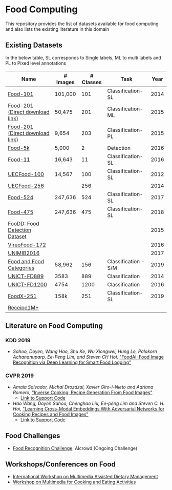 # Food Computing
This repository provides the list of datasets available for food computing and also lists the existing literature in this domain

## Existing Datasets
In the below table, SL corresponds to Single labels, ML to multi labels and PL to Pixed level annotations

| Name | # Images | # Classes | Task | Year |
|------|----------|-----------|------|------|
| [Food-101](https://www.vision.ee.ethz.ch/datasets_extra/food-101/) | 101,000 | 101 | Classification-SL | 2014 |
| [Food-201 (Direct download link)](https://storage.googleapis.com/food201/food201.zip) | 50,475 | 201 | Classification-ML | 2015 |
| [Food-201 (Direct download link)](https://storage.googleapis.com/food201/food201.zip) | 9,654 | 203 | Classification-PL | 2015 |
| [Food-5k](https://mmspg.epfl.ch/downloads/food-image-datasets/) | 5,000 | 2 | Detection | 2016 |
| [Food-11](https://mmspg.epfl.ch/downloads/food-image-datasets/) | 16,643 | 11 | Classification-SL | 2016 |
| [UECFood-100](http://foodcam.mobi/dataset100.html) | 14,567 | 100 | Classification-SL | 2012 |
| [UECFood-256](http://foodcam.mobi/dataset256.html) |          | 256 |              | 2014 |
| [Food-524](http://www.ivl.disco.unimib.it/activities/food524db/)                      | 247,636  | 524       | Classification-SL | 2017 |
| [Food-475](http://www.ivl.disco.unimib.it/activities/food475db/)                      | 247,636  | 475       | Classification-SL | 2018 |
| [FooDD: Food Detection Dataset](http://www.site.uottawa.ca/~shervin/food/)            | || | 2015 |
| [VireoFood-172](http://vireo.cs.cityu.edu.hk/VireoFood172/)                           | | || 2016 |
| [UNIMIB2016](http://www.ivl.disco.unimib.it/activities/food-recognition/)             | | || 2017 |
| [Food and Food Categories](https://github.com/ivanDonadello/Food-Categories-Classification) | 58,962 | 156 | Classification - S/M | 2019 |
| [UNICT-FD889](https://iplab.dmi.unict.it/UNICT-FD889/) | 3583 | 889 | Classification | 2014 |
| [UNICT-FD1200](https://iplab.dmi.unict.it/UNICT-FD1200/) | 4754 | 1200 | Classification | 2016 | 
| [FoodX-251](https://arxiv.org/abs/1907.06167/) | 158k  | 251 | Classification-SL | 2019 |
| [Receipe1M+](http://im2recipe.csail.mit.edu/)                                         | | | |  |

## Literature on Food Computing
### KDD 2019
- _Sahoo, Doyen, Wang Hao, Shu Ke, Wu Xiongwei, Hung Le, Palakorn Achananuparp, Ee-Peng Lim, and Steven CH Hoi,_ ["FoodAI: Food Image Recognition via Deep Learning for Smart Food Logging"](https://dl-acm-org.sire.ub.edu/citation.cfm?id=3330734)
### CVPR 2019
- _Amaia Salvador, Michal Drozdzal, Xavier Giro-i-Nieto and Adriana Romero,_ ["Inverse Cooking: Recipe Generation From Food Images"](http://openaccess.thecvf.com/content_CVPR_2019/papers/Salvador_Inverse_Cooking_Recipe_Generation_From_Food_Images_CVPR_2019_paper.pdf)
  - [Link to Support Code](https://github.com/facebookresearch/inversecooking)
- _Hao Wang, Doyen Sahoo, Chenghao Liu, Ee-peng Lim and Steven C. H. Hoi,_ ["Learning Cross-Modal Embeddings With Adversarial Networks for Cooking Recipes and Food Images"](http://openaccess.thecvf.com/content_CVPR_2019/papers/Wang_Learning_Cross-Modal_Embeddings_With_Adversarial_Networks_for_Cooking_Recipes_and_CVPR_2019_paper.pdf)
  - [Link to Support Code](https://github.com/hwang1996/ACME)

## Food Challenges
- [Food Recognition Challenge](https://www.aicrowd.com/challenges/food-recognition-challenge): AIcrowd (Ongoing Challenge)

## Workshops/Conferences on Food
- [International Workshop on Multimedia Assisted Dietary Management](https://madima.org/)
- [Workshop on Multimedia for Cooking and Eating Activities](https://sigcea.org/workshop/2020/index.html)
